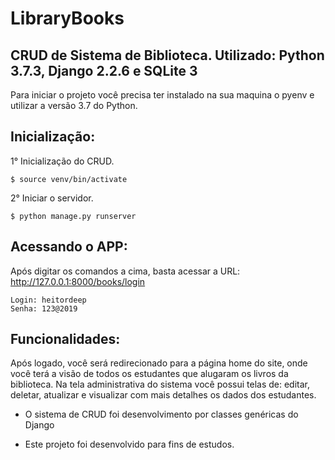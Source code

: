 # LibraryBooks
## CRUD de Sistema de Biblioteca. Utilizado: Python 3.7.3, Django 2.2.6 e SQLite 3


Para iniciar o projeto você precisa ter instalado na sua maquina o pyenv e utilizar a versão 3.7 do Python.

## Inicialização:


1° Inicialização do CRUD.

 ```shell
 $ source venv/bin/activate
 ```

2° Iniciar o servidor.
  
  ```shell
  $ python manage.py runserver
  ```
  
## Acessando o APP:

Após digitar os comandos a cima, basta acessar a URL: http://127.0.0.1:8000/books/login

    Login: heitordeep 
    Senha: 123@2019

## Funcionalidades:

Após logado, você será redirecionado para a página home do site, onde você terá a visão de todos os estudantes que alugaram os livros da biblioteca.
Na tela administrativa do sistema você possui telas de: editar, deletar, atualizar e visualizar com mais detalhes os dados dos estudantes.

- O sistema de CRUD foi desenvolvimento por classes genéricas do Django

- Este projeto foi desenvolvido para fins de estudos.
